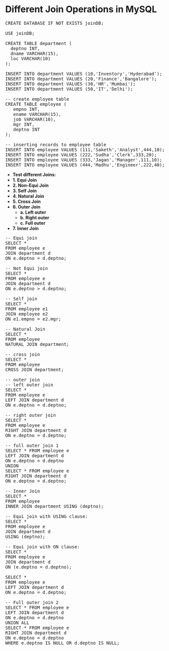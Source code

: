 # Different Join Operations in MySQL

<pre>
CREATE DATABASE IF NOT EXISTS joinDB;

USE joinDB;

CREATE TABLE department (
  deptno INT, 
  dname VARCHAR(15), 
  loc VARCHAR(10)
);

INSERT INTO department VALUES (10,'Inventory','Hyderabad');
INSERT INTO department VALUES (20,'Finance','Bangalore');
INSERT INTO department VALUES (30,'HR','Mumbai');
INSERT INTO department VALUES (50,'IT','Delhi');

-- create employee table
CREATE TABLE employee (
   empno INT,
   ename VARCHAR(15),  
   job VARCHAR(10),
   mgr INT,
   deptno INT
);

-- inserting records to employee table
INSERT INTO employee VALUES (111,'Saketh','Analyst',444,10);
INSERT INTO employee VALUES (222,'Sudha','Clerk',333,20);
INSERT INTO employee VALUES (333,'Jagan','Manager',111,10); 
INSERT INTO employee VALUES (444,'Madhu','Engineer',222,40);
</pre>

* **Test different Joins:**
* **1. Equi Join**
* **2. Non-Equi Join**
* **3. Self Join**
* **4. Natural Join**
* **5. Cross Join**
* **6. Outer Join**
   * **a. Left outer**
   * **b. Right outer**
   * **c. Full outer**
* **7. Inner Join**

<pre>
-- Equi join
SELECT * 
FROM employee e
JOIN department d 
ON e.deptno = d.deptno;

-- Not Equi join
SELECT *
FROM employee e 
JOIN department d
ON e.deptno > d.deptno;

-- Self join
SELECT * 
FROM employee e1 
JOIN employee e2 
ON e1.empno = e2.mgr;

-- Natural Join
SELECT *
FROM employee
NATURAL JOIN department;

-- cross join
SELECT *
FROM employee
CROSS JOIN department;

-- outer join
-- left outer join
SELECT *
FROM employee e
LEFT JOIN department d 
ON e.deptno = d.deptno;

-- right outer join
SELECT *
FROM employee e
RIGHT JOIN department d
ON e.deptno = d.deptno;

-- full outer join 1
SELECT * FROM employee e 
LEFT JOIN department d
ON e.deptno = d.deptno
UNION 
SELECT * FROM employee e
RIGHT JOIN department d 
ON e.deptno = d.deptno;

-- Inner Join
SELECT *
FROM employee
INNER JOIN department USING (deptno);

-- Equi join with USING clause:
SELECT * 
FROM employee e
JOIN department d  
USING (deptno);

-- Equi join with ON clause:
SELECT * 
FROM employee e
JOIN department d  
ON (e.deptno = d.deptno);

SELECT *
FROM employee e
LEFT JOIN department d
ON e.deptno = d.deptno;

-- Full outer join 2
SELECT * FROM employee e
LEFT JOIN department d
ON e.deptno = d.deptno
UNION ALL
SELECT * FROM employee e 
RIGHT JOIN department d
ON e.deptno = d.deptno
WHERE e.deptno IS NULL OR d.deptno IS NULL;
</pre>
